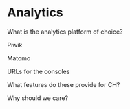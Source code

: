 # Analytics

What is the analytics platform of choice?

Piwik

Matomo

URLs for the consoles

What features do these provide for CH?

Why should we care?